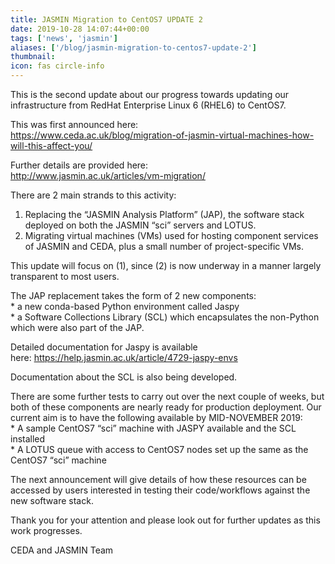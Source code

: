 ```yaml
---
title: JASMIN Migration to CentOS7 UPDATE 2
date: 2019-10-28 14:07:44+00:00
tags: ['news', 'jasmin']
aliases: ['/blog/jasmin-migration-to-centos7-update-2']
thumbnail: 
icon: fas circle-info
---
```

This is the second update about our progress towards updating our infrastructure from RedHat Enterprise Linux 6 (RHEL6) to CentOS7.


This was first announced here:   
<https://www.ceda.ac.uk/blog/migration-of-jasmin-virtual-machines-how-will-this-affect-you/>


Further details are provided here:  
<http://www.jasmin.ac.uk/articles/vm-migration/>


There are 2 main strands to this activity:  
1. Replacing the “JASMIN Analysis Platform” (JAP), the software stack deployed on both the JASMIN “sci” servers and LOTUS.  
2. Migrating virtual machines (VMs) used for hosting component services of JASMIN and CEDA, plus a small number of project-specific VMs.


This update will focus on (1), since (2) is now underway in a manner largely transparent to most users.


The JAP replacement takes the form of 2 new components:  
\* a new conda-based Python environment called Jaspy  
\* a Software Collections Library (SCL) which encapsulates the non-Python which were also part of the JAP.


Detailed documentation for Jaspy is available here: <https://help.jasmin.ac.uk/article/4729-jaspy-envs>


Documentation about the SCL is also being developed.


There are some further tests to carry out over the next couple of weeks, but both of these components are nearly ready for production deployment. Our current aim is to have the following available by MID-NOVEMBER 2019:  
\* A sample CentOS7 “sci” machine with JASPY available and the SCL installed  
\* A LOTUS queue with access to CentOS7 nodes set up the same as the CentOS7 “sci” machine


The next announcement will give details of how these resources can be accessed by users interested in testing their code/workflows against the new software stack.


Thank you for your attention and please look out for further updates as this work progresses.


CEDA and JASMIN Team

